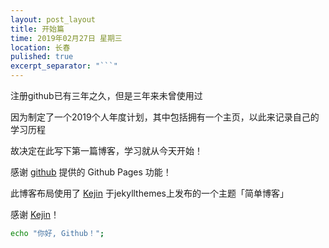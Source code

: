 ```yaml
---
layout: post_layout
title: 开始篇
time: 2019年02月27日 星期三
location: 长春
pulished: true
excerpt_separator: "```"
---
```


注册github已有三年之久，但是三年来未曾使用过

因为制定了一个2019个人年度计划，其中包括拥有一个主页，以此来记录自己的学习历程

故决定在此写下第一篇博客，学习就从今天开始！



感谢 [github](https://github.com) 提供的 Github Pages 功能！

此博客布局使用了 [Kejin](http://jekyllthemes.org/themes/easy-pure-blog/) 于jekyllthemes上发布的一个主题「简单博客」

感谢 [Kejin](https://liungkejin.github.io/)！


```bash
echo "你好, Github！";
```

